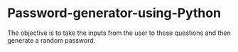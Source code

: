 # Password-generator-using-Python
The objective is to take the inputs from the user to these questions and then generate a random password. 
